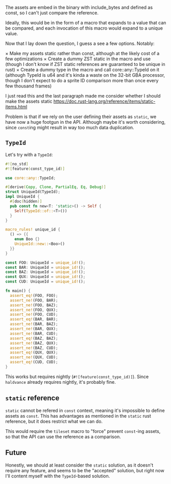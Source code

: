The assets are embed in the binary with include_bytes and defined as const,
so I can't just compare the reference.

Ideally, this would be in the form of a macro that expands to a value that can
be compared, and each invocation of this macro would expand to a unique value.

Now that I lay down the question, I guess a see a few options. Notably:

× Make my assets static rather than const, although at the likely cost of a few
  optimizations
× Create a dummy ZST static in the macro and use (though I don't know if ZST
  static references are guaranteed to be unique in rust)
× Create a dummy type in the macro and call core::any::TypeId on it (although
  TypeId is u64 and it's kinda a waste on the 32-bit GBA processor, though I
  don't expect to do a sprite ID comparison more than once every few thousand
  frames)

I just read this and the last paragraph made me consider whether I should
make the assets static
<https://doc.rust-lang.org/reference/items/static-items.html>

Problem is that if we rely on the user defining their assets as `static`, we
have now a huge footgun in the API. Although maybe it's worth considering, since
`const`ing might result in way too much data duplication.

## `TypeId`

Let's try with a `TypeId`:

```rust
#![no_std]
#![feature(const_type_id)]

use core::any::TypeId;

#[derive(Copy, Clone, PartialEq, Eq, Debug)]
struct UniqueId(TypeId);
impl UniqueId {
  #[doc(hidden)]
  pub const fn new<T: 'static>() -> Self {
    Self(TypeId::of::<T>())
  }
}

macro_rules! unique_id {
  () => {{
    enum Boo {}
    UniqueId::new::<Boo>()
  }}
}

const FOO: UniqueId = unique_id!();
const BAR: UniqueId = unique_id!();
const BAZ: UniqueId = unique_id!();
const QUX: UniqueId = unique_id!();
const CUD: UniqueId = unique_id!();

fn main() {
  assert_eq!(FOO, FOO);
  assert_ne!(FOO, BAR);
  assert_ne!(FOO, BAZ);
  assert_ne!(FOO, QUX);
  assert_ne!(FOO, CUD);
  assert_eq!(BAR, BAR);
  assert_ne!(BAR, BAZ);
  assert_ne!(BAR, QUX);
  assert_ne!(BAR, CUD);
  assert_eq!(BAZ, BAZ);
  assert_ne!(BAZ, QUX);
  assert_ne!(BAZ, CUD);
  assert_eq!(QUX, QUX);
  assert_ne!(QUX, CUD);
  assert_eq!(CUD, CUD);
}
```

This works but requires nightly (`#![feature(const_type_id)]`).
Since `haldvance` already requires nightly, it's probably fine.

## `static` reference

`static` cannot be refered in `const` context, meaning it's impossible to define
assets as `const`. This has advantages as mentioned in the `static` rust reference,
but it does restrict what we can do.

This would require the `tileset` macro to "force" prevent `const`-ing assets, so
that the API can use the reference as a comparison.

## Future

Honestly, we should at least consider the `static` solution, as it doesn't require
any feature, and seems to be the "accepted" solution, but right now I'll content
myself with the `TypeId`-based solution.
